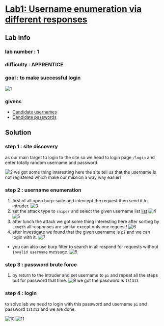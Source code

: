 # [Lab1: Username enumeration via different responses](https://portswigger.net/web-security/authentication/password-based/lab-username-enumeration-via-different-responses)

## Lab info

### lab number : 1

### difficulty : APPRENTICE

### goal : to make successful login

![1](imgs/1.png)

### givens

- [Candidate usernames](https://portswigger.net/web-security/authentication/auth-lab-usernames)
- [Candidate passwords](https://portswigger.net/web-security/authentication/auth-lab-passwords)

## Solution

### step 1 : site discovery

as our main target to login to the site so we head to login page `/login` and enter totally random username and password.

![2](imgs/2.png)
we got some thing interesting here the site tell us that the username is not registered which make our mission a way way easier!

### step 2 : username enumeration

1. first of all open burp-suite and intercept the request then send it to intruder.
   ![3](imgs/3.png)
2. set the attack type to `sniper` and select the given username list [list](givens/Candidate%20usernames.txt)
   ![4](imgs/4.png)
   ![5](imgs/5.png)
3. after lunch the attack we got some thing interesting here after sorting by `Length` all responses are similar except only one request!
   ![6](imgs/6.png)
4. after investigate we found that the given username is `pi` and we can login with it.
   ![7](imgs/7.png)

- you can also use burp filter to search in all respond for requests without `Invalid username` message.
  ![8](imgs/8.png)

### step 3 : password brute force

1. by return to the intruder and set username to `pi` and repeat all the steps but for password that time.
   ![9](imgs/9.png)
we got the password is `131313`

### step 4 : login

to solve lab we need to login with this password and username `pi` and password `131313` and we are done.

![10](imgs/10.png)
![11](imgs/11.png)

